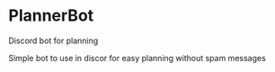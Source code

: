 # PlannerBot
Discord bot for planning

Simple bot to use in discor for easy planning without spam messages
